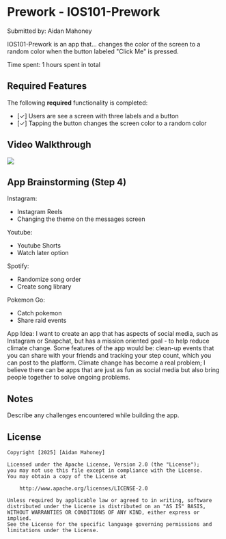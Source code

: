 # Prework - IOS101-Prework

Submitted by: Aidan Mahoney

IOS101-Prework is an app that... changes the color of the screen to a random color when the button labeled "Click Me" is pressed.

Time spent: 1 hours spent in total

## Required Features

The following **required** functionality is completed:

- [✓] Users are see a screen with three labels and a button
- [✓] Tapping the button changes the screen color to a random color
 
## Video Walkthrough

![](https://i.imgur.com/a/QdsFR38.gif)

## App Brainstorming (Step 4)

Instagram:
- Instagram Reels
- Changing the theme on the messages screen

Youtube:
- Youtube Shorts
- Watch later option

Spotify:
- Randomize song order
- Create song library

Pokemon Go:
- Catch pokemon
- Share raid events

App Idea:
I want to create an app that has aspects of social media, such as Instagram or Snapchat, but has a mission oriented goal - to help reduce climate change. Some features of the app would be: clean-up events that you can share with your friends and tracking your step count, which you can post to the platform. Climate change has become a real problem; I believe there can be apps that are just as fun as social media but also bring people together to solve ongoing problems.

## Notes

Describe any challenges encountered while building the app.

## License

    Copyright [2025] [Aidan Mahoney]

    Licensed under the Apache License, Version 2.0 (the "License");
    you may not use this file except in compliance with the License.
    You may obtain a copy of the License at

        http://www.apache.org/licenses/LICENSE-2.0

    Unless required by applicable law or agreed to in writing, software
    distributed under the License is distributed on an "AS IS" BASIS,
    WITHOUT WARRANTIES OR CONDITIONS OF ANY KIND, either express or implied.
    See the License for the specific language governing permissions and
    limitations under the License.
